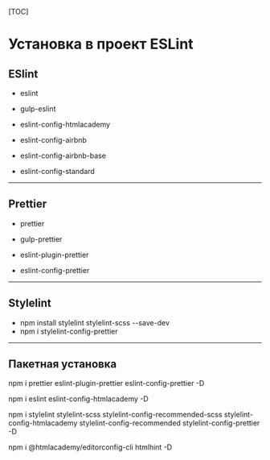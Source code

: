 [TOC]

# Установка в проект ESLint

## ESlint
  * eslint
  * gulp-eslint
  * eslint-config-htmlacademy

  * eslint-config-airbnb
  * eslint-config-airbnb-base
  * eslint-config-standard

---
## Prettier
  * prettier
  * gulp-prettier

  * eslint-plugin-prettier
  * eslint-config-prettier

---
## Stylelint

  * npm install stylelint stylelint-scss --save-dev
  * npm i stylelint-config-prettier

---
## Пакетная установка
npm i prettier eslint-plugin-prettier eslint-config-prettier -D

npm i eslint eslint-config-htmlacademy -D

npm i stylelint stylelint-scss stylelint-config-recommended-scss stylelint-config-htmlacademy stylelint-config-recommended stylelint-config-prettier -D

npm i @htmlacademy/editorconfig-cli htmlhint -D

